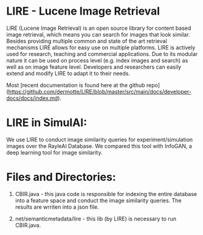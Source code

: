 # LIRE - Lucene Image Retrieval
LIRE (Lucene Image Retrieval) is an open source library for content based image retrieval, which means you can search for images that look similar. Besides providing multiple common and state of the art retrieval mechanisms LIRE allows for easy use on multiple platforms. LIRE is actively used for research, teaching and commercial applications. Due to its modular nature it can be used on process level (e.g. index images and search) as well as on image feature level. Developers and researchers can easily extend and modify LIRE to adapt it to their needs.

Most [recent documentation is found here at the github repo] (https://github.com/dermotte/LIRE/blob/master/src/main/docs/developer-docs/docs/index.md).

# LIRE in SimulAI:
We use LIRE to conduct image similarity queries for experiment/simulation images over the RayleAI Database.
We compared this tool with InfoGAN, a deep learning tool for image similarity. 

# Files and Directories: 

1) CBIR.java - this java code is responsible for indexing the entire database into a feature space and conduct the image similarity queries. The results are wrriten into a json file.

2) net/semanticmetadata/lire - this lib (by LIRE) is necessary to run CBIR.java. 